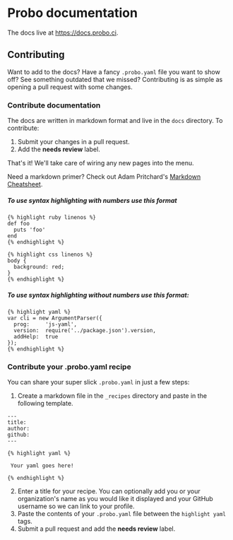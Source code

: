 # Probo documentation

The docs live at https://docs.probo.ci.

## Contributing

Want to add to the docs? Have a fancy `.probo.yaml` file you want to show off? See something outdated that we missed? Contributing is as simple as opening a pull request with some changes.

### Contribute documentation

The docs are written in markdown format and live in the `docs` directory. To contribute:

1. Submit your changes in a pull request.
2. Add the **needs review** label.

That's it! We'll take care of wiring any new pages into the menu.

Need a markdown primer? Check out Adam Pritchard's [Markdown Cheatsheet](https://github.com/adam-p/markdown-here/wiki/Markdown-Cheatsheet).

##### To use syntax highlighting with numbers use this format
 ```
 {% highlight ruby linenos %}
 def foo
   puts 'foo'
 end
 {% endhighlight %}
 ```

 ```
 {% highlight css linenos %}
 body {
   background: red;
 }
 {% endhighlight %}
 ```
##### To use syntax highlighting without numbers use this format:
 ```
 {% highlight yaml %}
 var cli = new ArgumentParser({
   prog:     'js-yaml',
   version:  require('../package.json').version,
   addHelp:  true
 });
 {% endhighlight %}
 ```

### Contribute your .probo.yaml recipe

You can share your super slick `.probo.yaml` in just a few steps:

1. Create a markdown file in the `_recipes` directory and paste in the following template.
 ```
 ---
 title:
 author:
 github:
 ---

 {% highlight yaml %}

  Your yaml goes here!

 {% endhighlight %}
 ```
2. Enter a title for your recipe. You can optionally add you or your organization's name as you would like it displayed and your GitHub username so we can link to your profile.
3. Paste the contents of your `.probo.yaml` file between the `highlight yaml` tags.
4. Submit a pull request and add the **needs review** label.

